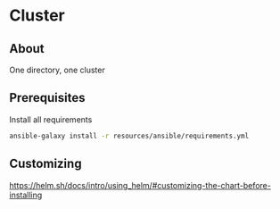 # Cluster

## About

One directory, one cluster

## Prerequisites

Install all requirements
```bash
ansible-galaxy install -r resources/ansible/requirements.yml
```


## Customizing

https://helm.sh/docs/intro/using_helm/#customizing-the-chart-before-installing
